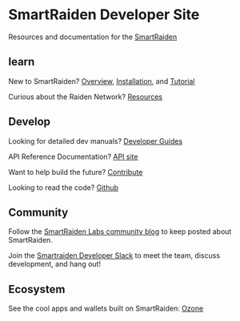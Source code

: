 # SmartRaiden Developer Site
Resources and documentation for the [SmartRaiden](https://github.com/SmartMeshFoundation/SmartRaiden)
## learn
New to SmartRaiden?  [Overview](https://github.com/SmartMeshFoundation/SmartRaiden/blob/master/docs/overview.md),  [Installation](https://github.com/SmartMeshFoundation/SmartRaiden/blob/master/docs/installation_guide.md), and  [Tutorial](https://github.com/SmartMeshFoundation/SmartRaiden/blob/master/docs/api_walkthrough.md)

Curious about the Raiden Network?  [Resources]()
## Develop
Looking for detailed dev manuals?  [Developer Guides](https://github.com/SmartMeshFoundation/SmartRaiden/blob/master/docs/spec.md)

API Reference Documentation?  [API site](https://github.com/SmartMeshFoundation/SmartRaiden/blob/master/docs/rest_api.md)

Want to help build the future?  [Contribute]()

Looking to read the code?  [Github](https://github.com/SmartMeshFoundation/SmartRaiden)
##  Community
Follow the  [SmartRaiden Labs community blog]()  to keep posted about SmartRaiden.

Join the  [Smartraiden Developer Slack]()  to meet the team, discuss development, and hang out!
## Ecosystem
See the cool apps and wallets built on SmartRaiden: [Ozone](https://smartmesh.io/ozone/)
